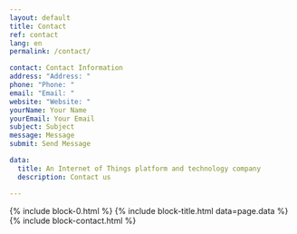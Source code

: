 ```yaml
---
layout: default
title: Contact
ref: contact
lang: en
permalink: /contact/

contact: Contact Information
address: "Address: "
phone: "Phone: "
email: "Email: "
website: "Website: "
yourName: Your Name
yourEmail: Your Email
subject: Subject
message: Message
submit: Send Message

data:
  title: An Internet of Things platform and technology company
  description: Contact us

---
```


{% include block-0.html %}
{% include block-title.html data=page.data %}
{% include block-contact.html %}

